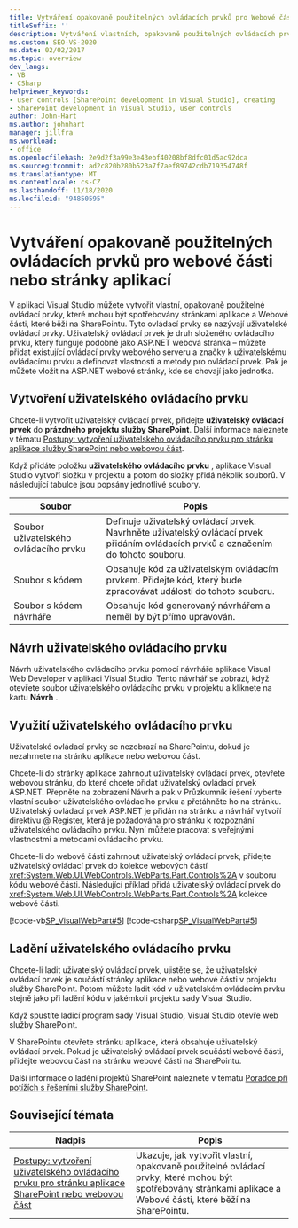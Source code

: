 ```yaml
---
title: Vytváření opakovaně použitelných ovládacích prvků pro Webové části nebo stránky aplikace | Microsoft Docs
titleSuffix: ''
description: Vytváření vlastních, opakovaně použitelných ovládacích prvků (uživatelských ovládacích prvků) v aplikaci Visual Studio, které mohou být spotřebovány stránkami aplikace a webovými částmi, které jsou spuštěny v SharePoint
ms.custom: SEO-VS-2020
ms.date: 02/02/2017
ms.topic: overview
dev_langs:
- VB
- CSharp
helpviewer_keywords:
- user controls [SharePoint development in Visual Studio], creating
- SharePoint development in Visual Studio, user controls
author: John-Hart
ms.author: johnhart
manager: jillfra
ms.workload:
- office
ms.openlocfilehash: 2e9d2f3a99e3e43ebf40208bf8dfc01d5ac92dca
ms.sourcegitcommit: ad2c820b280b523a7f7aef89742cdb719354748f
ms.translationtype: MT
ms.contentlocale: cs-CZ
ms.lasthandoff: 11/18/2020
ms.locfileid: "94850595"
---
```

# <a name="create-reusable-controls-for-web-parts-or-application-pages"></a>Vytváření opakovaně použitelných ovládacích prvků pro webové části nebo stránky aplikací
  V aplikaci Visual Studio můžete vytvořit vlastní, opakovaně použitelné ovládací prvky, které mohou být spotřebovány stránkami aplikace a Webové části, které běží na SharePointu. Tyto ovládací prvky se nazývají uživatelské ovládací prvky. Uživatelský ovládací prvek je druh složeného ovládacího prvku, který funguje podobně jako ASP.NET webová stránka – můžete přidat existující ovládací prvky webového serveru a značky k uživatelskému ovládacímu prvku a definovat vlastnosti a metody pro ovládací prvek. Pak je můžete vložit na ASP.NET webové stránky, kde se chovají jako jednotka.

## <a name="create-a-user-control"></a>Vytvoření uživatelského ovládacího prvku
 Chcete-li vytvořit uživatelský ovládací prvek, přidejte **uživatelský ovládací prvek** do **prázdného projektu služby SharePoint**. Další informace naleznete v tématu [Postupy: vytvoření uživatelského ovládacího prvku pro stránku aplikace služby SharePoint nebo webovou část](../sharepoint/how-to-create-a-user-control-for-a-sharepoint-application-page-or-web-part.md).

 Když přidáte položku **uživatelského ovládacího prvku** , aplikace Visual Studio vytvoří složku v projektu a potom do složky přidá několik souborů. V následující tabulce jsou popsány jednotlivé soubory.

|Soubor|Popis|
|----------|-----------------|
|Soubor uživatelského ovládacího prvku|Definuje uživatelský ovládací prvek. Navrhněte uživatelský ovládací prvek přidáním ovládacích prvků a označením do tohoto souboru.|
|Soubor s kódem|Obsahuje kód za uživatelským ovládacím prvkem. Přidejte kód, který bude zpracovávat události do tohoto souboru.|
|Soubor s kódem návrháře|Obsahuje kód generovaný návrhářem a neměl by být přímo upravován.|

## <a name="design-the-user-control"></a>Návrh uživatelského ovládacího prvku
 Návrh uživatelského ovládacího prvku pomocí návrháře aplikace Visual Web Developer v aplikaci Visual Studio. Tento návrhář se zobrazí, když otevřete soubor uživatelského ovládacího prvku v projektu a kliknete na kartu **Návrh** .

## <a name="consume-the-user-control"></a>Využití uživatelského ovládacího prvku
 Uživatelské ovládací prvky se nezobrazí na SharePointu, dokud je nezahrnete na stránku aplikace nebo webovou část.

 Chcete-li do stránky aplikace zahrnout uživatelský ovládací prvek, otevřete webovou stránku, do které chcete přidat uživatelský ovládací prvek ASP.NET. Přepněte na zobrazení Návrh a pak v Průzkumník řešení vyberte vlastní soubor uživatelského ovládacího prvku a přetáhněte ho na stránku. Uživatelský ovládací prvek ASP.NET je přidán na stránku a návrhář vytvoří direktivu @ Register, která je požadována pro stránku k rozpoznání uživatelského ovládacího prvku. Nyní můžete pracovat s veřejnými vlastnostmi a metodami ovládacího prvku.

 Chcete-li do webové části zahrnout uživatelský ovládací prvek, přidejte uživatelský ovládací prvek do kolekce webových částí <xref:System.Web.UI.WebControls.WebParts.Part.Controls%2A> v souboru kódu webové části. Následující příklad přidá uživatelský ovládací prvek do <xref:System.Web.UI.WebControls.WebParts.Part.Controls%2A> kolekce webové části.

 [!code-vb[SP_VisualWebPart#5](../sharepoint/codesnippet/VisualBasic/sp_visualwebpart.vb/visualwebpart1/visualwebpart1.vb#5)]
 [!code-csharp[SP_VisualWebPart#5](../sharepoint/codesnippet/CSharp/sp_visualwebpart.cs/visualwebpart1/visualwebpart1.cs#5)]

## <a name="debug-a-user-control"></a>Ladění uživatelského ovládacího prvku
 Chcete-li ladit uživatelský ovládací prvek, ujistěte se, že uživatelský ovládací prvek je součástí stránky aplikace nebo webové části v projektu služby SharePoint. Potom můžete ladit kód v uživatelském ovládacím prvku stejně jako při ladění kódu v jakémkoli projektu sady Visual Studio.

 Když spustíte ladicí program sady Visual Studio, Visual Studio otevře web služby SharePoint.

 V SharePointu otevřete stránku aplikace, která obsahuje uživatelský ovládací prvek. Pokud je uživatelský ovládací prvek součástí webové části, přidejte webovou část na stránku webové části na SharePointu.

 Další informace o ladění projektů SharePoint naleznete v tématu [Poradce při potížích s řešeními služby SharePoint](../sharepoint/troubleshooting-sharepoint-solutions.md).

## <a name="related-topics"></a>Související témata

|Nadpis|Popis|
|-----------|-----------------|
|[Postupy: vytvoření uživatelského ovládacího prvku pro stránku aplikace SharePoint nebo webovou část](../sharepoint/how-to-create-a-user-control-for-a-sharepoint-application-page-or-web-part.md)|Ukazuje, jak vytvořit vlastní, opakovaně použitelné ovládací prvky, které mohou být spotřebovány stránkami aplikace a Webové části, které běží na SharePointu.|
